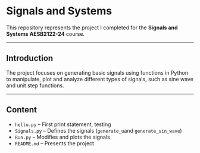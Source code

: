 # Signals and Systems

This repository represents the project I completed for the **Signals and Systems AESB2122-24** course.

---

## Introduction
The project focuses on generating basic signals using functions in Python to manipulate, plot and analyze different types of signals, such as sine wave and unit step functions. 

---

## Content
- `hello.py` – First print statement, testing 
- `Signals.py` – Defines the signals (`generate_u`and `generate_sin_wave`)  
- `Run.py` – Modifies and plots the signals   
- `README.md` – Presents the project 

